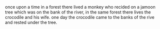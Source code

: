 once upon a time in a forest there lived a monkey who recided on a jamoon tree which was on the bank of the river,
in the same forest there lives the crocodile and his wife.
one day the crocodile came to the banks of the rive and rested under the tree.
